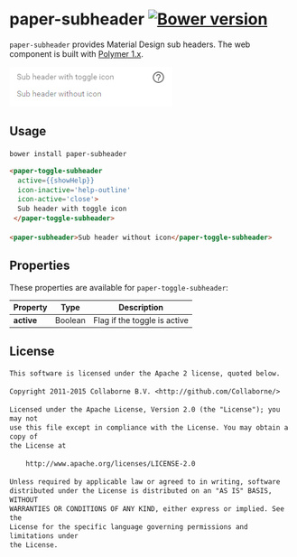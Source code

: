 paper-subheader [![Bower version](https://badge.fury.io/bo/paper-subheader.svg)](http://badge.fury.io/bo/paper-subheader)
=========

`paper-subheader` provides Material Design sub headers. The web component is built with [Polymer 1.x](https://www.polymer-project.org).

![Screenshot](/doc/screenshot.png "Screenshot")


## Usage

`bower install paper-subheader`

```html
<paper-toggle-subheader
  active={{showHelp}}
  icon-inactive='help-outline'
  icon-active='close'>
  Sub header with toggle icon
 </paper-toggle-subheader>

<paper-subheader>Sub header without icon</paper-toggle-subheader>
```


## Properties

These properties are available for `paper-toggle-subheader`:

Property   | Type    | Description
---------- | ------- | ----------------------------
**active** | Boolean | Flag if the toggle is active


## License

    This software is licensed under the Apache 2 license, quoted below.

    Copyright 2011-2015 Collaborne B.V. <http://github.com/Collaborne/>

    Licensed under the Apache License, Version 2.0 (the "License"); you may not
    use this file except in compliance with the License. You may obtain a copy of
    the License at

        http://www.apache.org/licenses/LICENSE-2.0

    Unless required by applicable law or agreed to in writing, software
    distributed under the License is distributed on an "AS IS" BASIS, WITHOUT
    WARRANTIES OR CONDITIONS OF ANY KIND, either express or implied. See the
    License for the specific language governing permissions and limitations under
    the License.
    